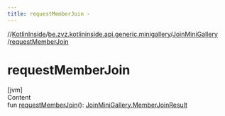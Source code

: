 ```yaml
---
title: requestMemberJoin -
---
```

//[KotlinInside](../../index.md)/[be.zvz.kotlininside.api.generic.minigallery](../index.md)/[JoinMiniGallery](index.md)
/[requestMemberJoin](request-member-join.md)

# requestMemberJoin

[jvm]  
Content  
fun [requestMemberJoin](request-member-join.md)(): [JoinMiniGallery.MemberJoinResult](-member-join-result/index.md)  



